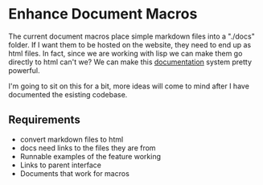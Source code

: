 

# Enhance Document Macros

The current document macros place simple markdown files into a "./docs" folder.
If I want them to be hosted on the website, they need to end up as html files.
In fact, since we are working with lisp we can make them go directly to html can't we?
We can make this [documentation](documentation.md) system pretty powerful. 

I'm going to sit on this for a bit, more ideas will come to mind after I have documented the esisting codebase.

## Requirements

- convert markdown files to html
- docs need links to the files they are from
- Runnable examples of the feature working
- Links to parent interface
- Documents that work for macros